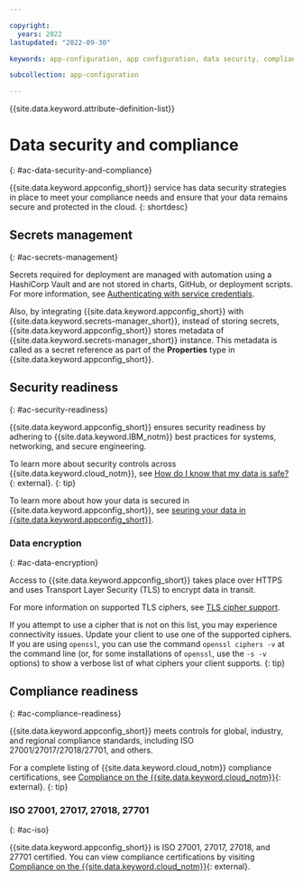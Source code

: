 ```yaml
---

copyright:
  years: 2022
lastupdated: "2022-09-30"

keywords: app-configuration, app configuration, data security, compliance, data security and compliance

subcollection: app-configuration

---
```


{{site.data.keyword.attribute-definition-list}}

# Data security and compliance
{: #ac-data-security-and-compliance}

{{site.data.keyword.appconfig_short}} service has data security strategies in place to meet your compliance needs and ensure that your data remains secure and protected in the cloud.
{: shortdesc}

## Secrets management
{: #ac-secrets-management}

Secrets required for deployment are managed with automation using a HashiCorp Vault and are not stored in charts, GitHub, or deployment scripts. For more information, see [Authenticating with service credentials](/docs/app-configuration?topic=app-configuration-ac-service-credentials).

Also, by integrating {{site.data.keyword.appconfig_short}} with {{site.data.keyword.secrets-manager_short}}, instead of storing secrets, {{site.data.keyword.appconfig_short}} stores metadata of {{site.data.keyword.secrets-manager_short}} instance. This metadata is called as a secret reference as part of the **Properties** type in {{site.data.keyword.appconfig_short}}.

## Security readiness
{: #ac-security-readiness}

{{site.data.keyword.appconfig_short}} ensures security readiness by adhering to {{site.data.keyword.IBM_notm}} best practices for systems, networking, and secure engineering.

To learn more about security controls across {{site.data.keyword.cloud_notm}}, see [How do I know that my data is safe?](/docs/overview?topic=overview-security#security){: external}.
{: tip}

To learn more about how your data is secured in {{site.data.keyword.appconfig_short}}, see [seuring your data in {{site.data.keyword.appconfig_short}}](https://cloud.ibm.com/docs/app-configuration?topic=app-configuration-ac-securing-your-data).

### Data encryption
{: #ac-data-encryption}

Access to {{site.data.keyword.appconfig_short}} takes place over HTTPS and uses Transport Layer Security (TLS) to encrypt data in transit.

For more information on supported TLS ciphers, see [TLS cipher support](/docs/app-configuration?topic=app-configuration-ac-cipher-support).

If you attempt to use a cipher that is not on this list, you may experience connectivity issues. Update your client to use one of the supported ciphers. If you are using `openssl`, you can use the command `openssl ciphers -v` at the command line (or, for some installations of `openssl`, use the `-s -v` options) to show a verbose list of what ciphers your client supports.
{: tip}

## Compliance readiness
{: #ac-compliance-readiness}

{{site.data.keyword.appconfig_short}} meets controls for global, industry, and regional compliance standards, including ISO
27001/27017/27018/27701, and others.

For a complete listing of {{site.data.keyword.cloud_notm}} compliance certifications, see [Compliance on the {{site.data.keyword.cloud_notm}}](https://ibm.com/cloud/compliance){: external}.
{: tip}

### ISO 27001, 27017, 27018, 27701
{: #ac-iso}

{{site.data.keyword.appconfig_short}} is ISO 27001, 27017, 27018, and 27701 certified. You can view compliance certifications by visiting [Compliance on the {{site.data.keyword.cloud_notm}}](https://ibm.com/cloud/compliance){: external}.
